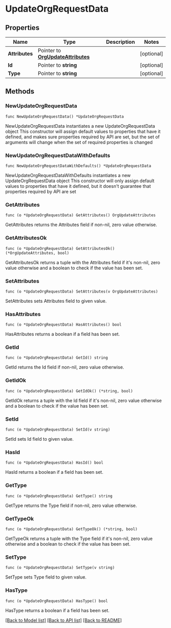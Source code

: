 # UpdateOrgRequestData

## Properties

Name | Type | Description | Notes
------------ | ------------- | ------------- | -------------
**Attributes** | Pointer to [**OrgUpdateAttributes**](OrgUpdateAttributes.md) |  | [optional] 
**Id** | Pointer to **string** |  | [optional] 
**Type** | Pointer to **string** |  | [optional] 

## Methods

### NewUpdateOrgRequestData

`func NewUpdateOrgRequestData() *UpdateOrgRequestData`

NewUpdateOrgRequestData instantiates a new UpdateOrgRequestData object
This constructor will assign default values to properties that have it defined,
and makes sure properties required by API are set, but the set of arguments
will change when the set of required properties is changed

### NewUpdateOrgRequestDataWithDefaults

`func NewUpdateOrgRequestDataWithDefaults() *UpdateOrgRequestData`

NewUpdateOrgRequestDataWithDefaults instantiates a new UpdateOrgRequestData object
This constructor will only assign default values to properties that have it defined,
but it doesn't guarantee that properties required by API are set

### GetAttributes

`func (o *UpdateOrgRequestData) GetAttributes() OrgUpdateAttributes`

GetAttributes returns the Attributes field if non-nil, zero value otherwise.

### GetAttributesOk

`func (o *UpdateOrgRequestData) GetAttributesOk() (*OrgUpdateAttributes, bool)`

GetAttributesOk returns a tuple with the Attributes field if it's non-nil, zero value otherwise
and a boolean to check if the value has been set.

### SetAttributes

`func (o *UpdateOrgRequestData) SetAttributes(v OrgUpdateAttributes)`

SetAttributes sets Attributes field to given value.

### HasAttributes

`func (o *UpdateOrgRequestData) HasAttributes() bool`

HasAttributes returns a boolean if a field has been set.

### GetId

`func (o *UpdateOrgRequestData) GetId() string`

GetId returns the Id field if non-nil, zero value otherwise.

### GetIdOk

`func (o *UpdateOrgRequestData) GetIdOk() (*string, bool)`

GetIdOk returns a tuple with the Id field if it's non-nil, zero value otherwise
and a boolean to check if the value has been set.

### SetId

`func (o *UpdateOrgRequestData) SetId(v string)`

SetId sets Id field to given value.

### HasId

`func (o *UpdateOrgRequestData) HasId() bool`

HasId returns a boolean if a field has been set.

### GetType

`func (o *UpdateOrgRequestData) GetType() string`

GetType returns the Type field if non-nil, zero value otherwise.

### GetTypeOk

`func (o *UpdateOrgRequestData) GetTypeOk() (*string, bool)`

GetTypeOk returns a tuple with the Type field if it's non-nil, zero value otherwise
and a boolean to check if the value has been set.

### SetType

`func (o *UpdateOrgRequestData) SetType(v string)`

SetType sets Type field to given value.

### HasType

`func (o *UpdateOrgRequestData) HasType() bool`

HasType returns a boolean if a field has been set.


[[Back to Model list]](../README.md#documentation-for-models) [[Back to API list]](../README.md#documentation-for-api-endpoints) [[Back to README]](../README.md)


